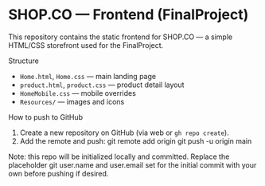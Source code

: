 # SHOP.CO — Frontend (FinalProject)

This repository contains the static frontend for SHOP.CO — a simple HTML/CSS storefront used for the FinalProject.

Structure
- `Home.html`, `Home.css` — main landing page
- `product.html`, `product.css` — product detail layout
- `HomeMobile.css` — mobile overrides
- `Resources/` — images and icons

How to push to GitHub
1. Create a new repository on GitHub (via web or `gh repo create`).
2. Add the remote and push:
   git remote add origin <your-github-url>
   git push -u origin main

Note: this repo will be initialized locally and committed. Replace the placeholder git user.name and user.email set for the initial commit with your own before pushing if desired.